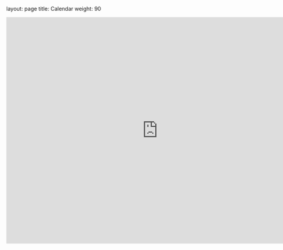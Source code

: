 layout: page
title: Calendar
weight: 90

<iframe src="https://calendar.google.com/calendar/embed?src=cyberou8%40gmail.com&ctz=America%2FDetroit" style="border: 0" width="800" height="600" frameborder="0" scrolling="no"></iframe>
  
